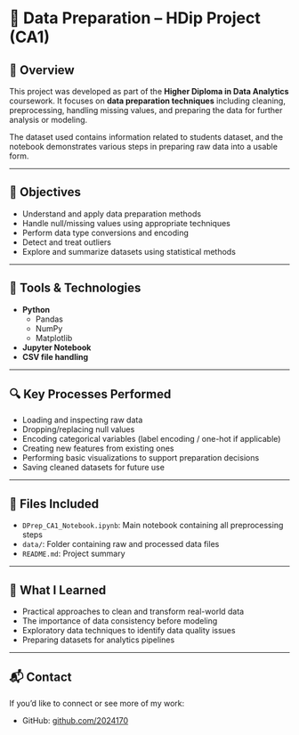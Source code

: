 # 🧹 Data Preparation – HDip Project (CA1)

## 📌 Overview
This project was developed as part of the **Higher Diploma in Data Analytics** coursework. It focuses on **data preparation techniques** including cleaning, preprocessing, handling missing values, and preparing the data for further analysis or modeling.

The dataset used contains information related to students dataset, and the notebook demonstrates various steps in preparing raw data into a usable form.

---

## 🎯 Objectives
- Understand and apply data preparation methods
- Handle null/missing values using appropriate techniques
- Perform data type conversions and encoding
- Detect and treat outliers
- Explore and summarize datasets using statistical methods

---

## 🔧 Tools & Technologies
- **Python**
  - Pandas
  - NumPy
  - Matplotlib
- **Jupyter Notebook**
- **CSV file handling**

---

## 🔍 Key Processes Performed
- Loading and inspecting raw data
- Dropping/replacing null values
- Encoding categorical variables (label encoding / one-hot if applicable)
- Creating new features from existing ones
- Performing basic visualizations to support preparation decisions
- Saving cleaned datasets for future use

---

## 📂 Files Included
- `DPrep_CA1_Notebook.ipynb`: Main notebook containing all preprocessing steps
- `data/`: Folder containing raw and processed data files
- `README.md`: Project summary

---

## 🧠 What I Learned
- Practical approaches to clean and transform real-world data
- The importance of data consistency before modeling
- Exploratory data techniques to identify data quality issues
- Preparing datasets for analytics pipelines

---

## 📬 Contact
If you’d like to connect or see more of my work:
- GitHub: [github.com/2024170](https://github.com/2024170)
